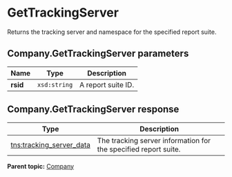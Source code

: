 # GetTrackingServer

Returns the tracking server and namespace for the specified report suite.

## Company.GetTrackingServer parameters

|Name|Type|Description|
|----|----|-----------|
|**rsid** |`xsd:string` |A report suite ID.|

## Company.GetTrackingServer response

|Type|Description|
|----|-----------|
|[tns:tracking\_server\_data](../../data_types/r_tracking_server_data.md#) |The tracking server information for the specified report suite.|

**Parent topic:** [Company](../../methods/company/c_api_admin_methods_company.md)

